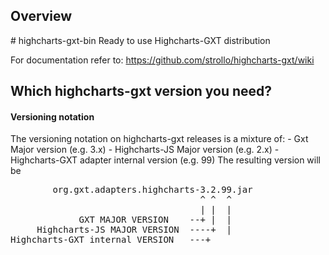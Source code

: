 <h2>Overview</h2>
# highcharts-gxt-bin
Ready to use Highcharts-GXT distribution

For documentation refer to:
https://github.com/strollo/highcharts-gxt/wiki

<h2>Which highcharts-gxt version you need?</h2>

<h4>Versioning notation</h4>
The versioning notation on highcharts-gxt releases is a mixture of:
- Gxt Major version (e.g. 3.x)
- Highcharts-JS Major version (e.g. 2.x)
- Highcharts-GXT adapter internal version (e.g. 99)
The resulting version will be
<pre>
        org.gxt.adapters.highcharts-3.2.99.jar
                                    ^ ^  ^
                                    | |  |
             GXT MAJOR VERSION    --+ |  |
     Highcharts-JS MAJOR VERSION  ----+  |
Highcharts-GXT internal VERSION   ---+
</pre>
